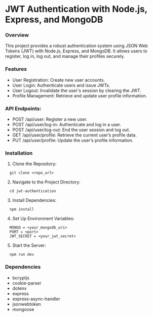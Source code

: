 # JWT Authentication with Node.js, Express, and MongoDB

### Overview
This project provides a robust authentication system using JSON Web Tokens (JWT) with Node.js, Express, and MongoDB. It allows users to register, log in, log out, and manage their profiles securely.

### Features
- User Registration: Create new user accounts.
- User Login: Authenticate users and issue JWTs.
- User Logout: Invalidate the user's session by clearing the JWT.
- Profile Management: Retrieve and update user profile information.

### API Endpoints:
- POST /api/user: Register a new user.
- POST /api/user/log-in: Authenticate and log in a user.
- POST /api/user/log-out: End the user session and log out.
- GET /api/user/profile: Retrieve the current user’s profile data.
- PUT /api/user/profile: Update the user’s profile information.

### Installation
1. Clone the Repository:
```
  git clone <repo_url>
```
2. Navigate to the Project Directory:
```
  cd jwt-authentication
```
3. Install Dependencies:
```
  npm install
```
4. Set Up Environment Variables:
```
  MONGO = <your_mongodb_uri>
  PORT = <port>
  JWT_SECRET = <your_jwt_secret>
```
5. Start the Server:
```
  npm run dev
```

### Dependencies
- bcryptjs
- cookie-parser
- dotenv
- express
- express-async-handler
- jsonwebtoken
- mongoose



